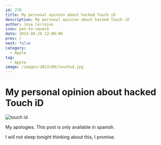 ```yaml
---
id: 278
title: My personal opinion about hacked Touch iD
description: My personal opinion about hacked Touch iD
author: Jose Cerrejon
icon: pen-to-square
date: 2013-09-26 12:00:00
prev: /
next: false
category:
  - Apple
tag:
  - Apple
image: /images/2013/09/touchid.jpg
---
```


# My personal opinion about hacked Touch iD

![touch id](/images/2013/09/touchid.jpg)

My apologies. This post is only available in spanish.

I will not sleep tonight thinking about this, I promise.